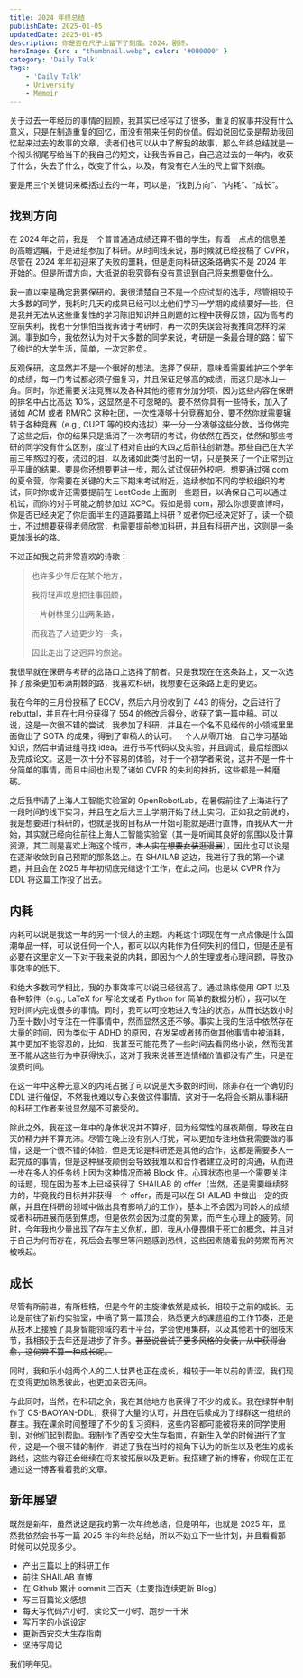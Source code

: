 ```yaml
---
title: 2024 年终总结
publishDate: 2025-01-05
updatedDate: 2025-01-05
description: 你是否在尺子上留下了刻度。2024，剧终。
heroImage: {src : "thumbnail.webp", color: '#000000' }
category: 'Daily Talk'
tags:
    - 'Daily Talk'
    - University
    - Memoir
---
```


关于过去一年经历的事情的回顾，我其实已经写过了很多，重复的叙事并没有什么意义，只是在制造重复的回忆，而没有带来任何的价值。假如说回忆录是帮助我回忆起来过去的故事的文章，读者们也可以从中了解我的故事，那么年终总结就是一个彻头彻尾写给当下的我自己的短文，让我告诉自己，自己这过去的一年内，收获了什么，失去了什么，改变了什么，以及，有没有在人生的尺上留下刻痕。

要是用三个关键词来概括过去的一年，可以是，“找到方向”、“内耗”、“成长”。

## 找到方向

在 2024 年之前，我是一个普普通通成绩还算不错的学生，有着一点点的信息差的高瞻远瞩，于是进组参加了科研。从时间线来说，那时候就已经投稿了 CVPR，尽管在 2024 年年初迎来了失败的噩耗，但是走向科研这条路确实不是 2024 年开始的。但是所谓方向，大抵说的我究竟有没有意识到自己将来想要做什么。

我一直以来是确定我要保研的。我很清楚自己不是一个应试型的选手，尽管相较于大多数的同学，我耗时几天的成果已经可以比他们学习一学期的成绩要好一些，但是我并无法从这些重复性的学习陈旧知识并且刷题的过程中获得反馈，因为高考的空前失利，我也十分惧怕当我诉诸于考研时，再一次的失误会将我推向怎样的深渊。事到如今，我依然认为对于大多数的同学来说，考研是一条最合理的路：留下了绚烂的大学生活，简单，一次定胜负。

反观保研，这显然并不是一个很好的想法。选择了保研，意味着需要维护三个学年的成绩，每一门考试都必须仔细复习，并且保证足够高的成绩，而这只是冰山一角。同时，你还需要关注竞赛以及各种其他的德育分加分项，因为这些内容在保研的排名中占比高达 10%，这显然是不可忽略的。要不然你具有一些特长，加入了诸如 ACM 或者 RM/RC 这种社团，一次性凑够十分竞赛加分，要不然你就需要辗转于各种竞赛（e.g., CUPT 等的校内选拔）来一分一分凑够这些分数。当你做完了这些之后，你的结果只是抵消了一次考研的考试，你依然在西交，依然和那些考研的同学没有什么区别，度过了相对自由的大四之后前往创新港。那些自己在大学前三年熬过的夜，流过的泪，以及诸如此类付出的一切，只是换来了一个正常到近乎平庸的结果。要是你还想要更进一步，那么试试保研外校吧。想要通过强 com 的夏令营，你需要在关键的大三下期末考试附近，连续参加不同的学校组织的考试，同时你或许还需要提前在 LeetCode 上面刷一些题目，以确保自己可以通过机试，而你的对手可能之前参加过 XCPC。假如是弱 com，那么你想要直博吗，你是否已经决定了你后面半生的道路要踏上科研？或者你已经决定好了，读一个硕士，不过想要获得老师欣赏，也需要提前参加科研，并且有科研产出，这则是一条更加漫长的路。

不过正如我之前非常喜欢的诗歌：

> 也许多少年后在某个地方，
> 
> 我将轻声叹息把往事回顾，
> 
> 一片树林里分出两条路，
> 
> 而我选了人迹更少的一条，
> 
> 因此走出了这迥异的旅途。

我很早就在保研与考研的岔路口上选择了前者。只是我现在在这条路上，又一次选择了那条更加布满荆棘的路，我喜欢科研，我想要在这条路上走的更远。

我在今年的三月份投稿了 ECCV，然后六月份收到了 443 的得分，之后进行了 rebuttal，并且在七月份获得了 554 的修改后得分，收获了第一篇中稿。可以说，这是一次很不错的尝试，我参加了科研，并且在一个名不见经传的小领域里里面做出了 SOTA 的成果，得到了审稿人的认可。一个人从零开始，自己学习基础知识，然后申请进组寻找 idea，进行书写代码以及实验，并且调试，最后绘图以及完成论文。这是一次十分不容易的体验，对于一个初学者来说，这并不是一件十分简单的事情，而且中间也出现了诸如 CVPR 的失利的挫折，这些都是一种磨砺。

之后我申请了上海人工智能实验室的 OpenRobotLab，在暑假前往了上海进行了一段时间的线下实习，并且在之后大三上学期开始了线上实习。正如我之前说的，我是想要进行科研的，也就是我的目标从一开始可能就是进行直博，而我从大一开始，其实就已经向往前往上海人工智能实验室（其一是听闻其良好的氛围以及计算资源，其二则是喜欢上海这个城市，~~本人实在想要女装逛漫展~~），因此也可以说是在逐渐收敛到自己预期的那条路上。在 SHAILAB 这边，我进行了我的第一个课题，并且会在 2025 年年初彻底完结这个工作，在此之间，也是以 CVPR 作为 DDL 将这篇工作投了出去。

## 内耗

内耗可以说是我这一年的另一个很大的主题。内耗这个词现在有一点点像是什么国潮单品一样，可以说任何一个人，都可以以内耗作为任何失利的借口，但是还是有必要在这里定义一下对于我来说的内耗，即因为个人的生理或者心理问题，导致办事效率的低下。

和绝大多数同学相比，我的办事效率可以说已经很高了。通过熟练使用 GPT 以及各种软件（e.g., LaTeX for 写论文或者 Python for 简单的数据分析），我可以在短时间内完成很多的事情。同时，我可以可控地进入专注的状态，从而长达数小时乃至十数小时专注在一件事情中，然而显然这还不够。事实上我的生活中依然存在大量的时间，因为类似于 ADHD 的原因，在发呆或者转而做其他事情中被消耗，其中更加不能容忍的，比如，我甚至可能花费了一些时间去看网络小说，然而我甚至不能从这些行为中获得快乐，这对于我来说甚至连情绪价值都没有产生，只是在浪费时间。

在这一年中这种无意义的内耗占据了可以说是大多数的时间，除非存在一个确切的 DDL 进行催促，不然我也难以专心来做这件事情。这对于一名将会长期从事科研的科研工作者来说显然是不可接受的。

除此之外，我在这一年中的身体状况并不算好，因为经常性的昼夜颠倒，导致在白天的精力并不算充沛。尽管在晚上没有别人打扰，可以更加专注地做我需要做的事情，这是一个很不错的体验，但是无论是科研还是其他的合作，这都是需要多人一起完成的事情，但是这种昼夜颠倒会导致我难以和合作者建立及时的沟通，从而进一步在多人的任务线上因为这种情况而被 Block 住。心理状态也是一个需要关注的话题，现在因为基本上已经获得了 SHAILAB 的 offer（当然，还是需要继续努力的，毕竟我的目标并非获得一个 offer，而是可以在 SHAILAB 中做出一定的贡献，并且在科研的领域中做出具有影响力的工作），基本上不会因为同龄人的成绩或者科研进展而感到焦虑，但是依然会因为过度的劳累，而产生心理上的疲劳。同时，今年我也少量出现了存在主义危机，即，我从小便畏惧于死亡的概念，并且对于自己为何而存在，死后会去哪里等问题感到恐惧，这些因素随着我的劳累而再次被唤起。

## 成长

尽管有所前进，有所桎梏，但是今年的主旋律依然是成长，相较于之前的成长。无论是前往了新的实验室，中稿了第一篇顶会，熟悉更大的课题组的工作节奏，还是从技术上接触了具身智能领域的若干平台，学会使用集群，以及其他若干的细枝末节，我相较于去年还是进步了许多。~~甚至说尝试了更多风格的女装，从中获得治愈，这何尝不算一种成长呢。~~

同时，我和乐小姐两个人的二人世界也正在成长，相较于一年以前的青涩，我们现在变得更加熟悉彼此，也更加亲密无间。

与此同时，当然，在科研之余，我在其他地方也获得了不少的成长。我在绿群中制作了 CS-BAOYAN-DDL，获得了大量的认可，并且在后续成为了绿群这一组织的群主。我在课余时间整理了不少的复习资料，这些内容都可能被将来的同学使用到，对他们起到帮助。我制作了西安交大生存指南，在新生入学的时候进行了宣传，这是一个很不错的制作，讲述了我在当时的视角下认为的新生以及老生的成长路线，这些内容还会继续在将来被拓展以及更新。我搭建了新的博客，你现在正在通过这一博客看着我的文章。

## 新年展望

既然是新年，虽然说这是我的第一次年终总结，但是明年，也就是 2025 年，显然我依然会书写一篇 2025 年的年终总结，所以不妨立下一些计划，并且看看那时候可以兑现多少。

- 产出三篇以上的科研工作
- 前往 SHAILAB 直博
- 在 Github 累计 commit 三百天（主要指连续更新 Blog）
- 写三百篇论文感想
- 每天写代码六小时、读论文一小时、跑步一千米
- 写万字的小说设定
- 更新西安交大生存指南
- 坚持写周记

我们明年见。
